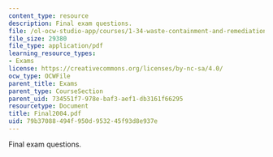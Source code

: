 ```yaml
---
content_type: resource
description: Final exam questions.
file: /ol-ocw-studio-app/courses/1-34-waste-containment-and-remediation-technology-spring-2004/79b37088494f950d953245f93d8e937e_Final2004.pdf
file_size: 29380
file_type: application/pdf
learning_resource_types:
- Exams
license: https://creativecommons.org/licenses/by-nc-sa/4.0/
ocw_type: OCWFile
parent_title: Exams
parent_type: CourseSection
parent_uid: 734551f7-978e-baf3-aef1-db3161f66295
resourcetype: Document
title: Final2004.pdf
uid: 79b37088-494f-950d-9532-45f93d8e937e
---
```

Final exam questions.